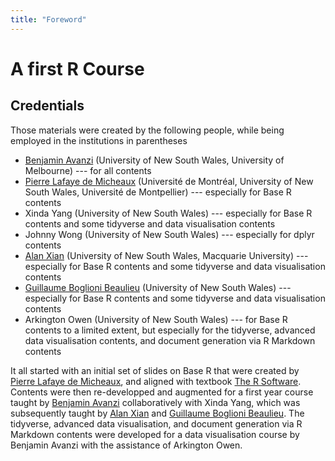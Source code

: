 ```yaml
---
title: "Foreword"
---
```



# A first R Course  

## Credentials
Those materials were created by the following people, while being employed in the institutions in parentheses

- [Benjamin Avanzi](http://www.benjaminavanzi.com) (University of New South Wales, University of Melbourne) --- for all contents
- [Pierre Lafaye de Micheaux](https://web.maths.unsw.edu.au/~lafaye/) (Université de Montréal, University of New South Wales, Université de Montpellier) --- especially for Base R contents
- Xinda Yang (University of New South Wales) --- especially for Base R contents and some tidyverse and data visualisation contents
- Johnny Wong (University of New South Wales) --- especially for dplyr contents
- [Alan Xian](https://researchers.mq.edu.au/en/persons/alan-xian) (University of New South Wales, Macquarie University) --- especially for Base R contents and some tidyverse and data visualisation contents
- [Guillaume Boglioni Beaulieu](https://www.business.unsw.edu.au/our-people/Guillaume-Boglioni-Beaulieu) (University of New South Wales) --- especially for Base R contents and some tidyverse and data visualisation contents
- Arkington Owen (University of New South Wales) --- for Base R contents to a limited extent, but especially for the tidyverse, advanced data visualisation contents, and document generation via R Markdown contents

It all started with an initial set of slides on Base R that were created by [Pierre Lafaye de Micheaux](https://web.maths.unsw.edu.au/~lafaye/), and aligned with textbook [The R Software](http://biostatisticien.eu/springeR/index-en.html). Contents were then re-developped and augmented for a first year course taught by [Benjamin Avanzi](http://www.benjaminavanzi.com) collaboratively with Xinda Yang, which was subsequently taught by [Alan Xian](https://researchers.mq.edu.au/en/persons/alan-xian) and [Guillaume Boglioni Beaulieu](https://www.business.unsw.edu.au/our-people/Guillaume-Boglioni-Beaulieu). The tidyverse, advanced data visualisation, and document generation via R Markdown contents were developed for a data visualisation course by Benjamin Avanzi with the assistance of Arkington Owen.